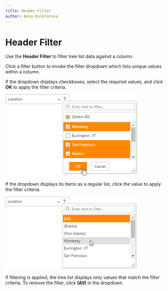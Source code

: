 ```yaml
---
title: Header Filter
author: Anna Kondratova
---
```

# Header Filter

Use the **Header Filter** to filter tree list data against a column.

Click a filter button to invoke the filter dropdown which lists unique values within a column.

If the dropdown displays checkboxes, select the required values, and click **OK** to apply the filter criteria.

![EUD_TreeList_HeaderFilterCheckboxes](../../../images/header-filter-check-box.png)

If the dropdown displays its items as a regular list, click the value to apply the filter criteria.

![EUD_TreeList_HeaderFilterList](../../../images/header-filter-list.png)

If filtering is applied, the tree list displays only values that match the filter criteria. To remove the filter, click **(All)** in the dropdown.
